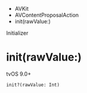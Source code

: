 

- AVKit
- AVContentProposalAction
-  init(rawValue:) 

Initializer

# init(rawValue:)

tvOS 9.0+

``` source
init?(rawValue: Int)
```

